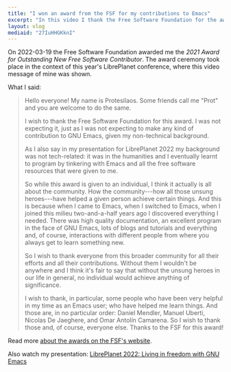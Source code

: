 ```yaml
---
title: "I won an award from the FSF for my contributions to Emacs"
excerpt: "In this video I thank the Free Software Foundation for the award and stress the importance of the community."
layout: vlog
mediaid: "27IuHHGKknI"
---
```


On 2022-03-19 the Free Software Foundation awarded me the _2021 Award
for Outstanding New Free Software Contributor_.  The award ceremony took
place in the context of this year's LibrePlanet conference, where this
video message of mine was shown.

What I said:

> Hello everyone!  My name is Protesilaos.  Some friends call me "Prot"
> and you are welcome to do the same.
>
> I wish to thank the Free Software Foundation for this award.  I was
> not expecting it, just as I was not expecting to make any kind of
> contribution to GNU Emacs, given my non-technical background.
>
> As I also say in my presentation for LibrePlanet 2022 my background
> was not tech-related: it was in the humanities and I eventually learnt
> to program by tinkering with Emacs and all the free software resources
> that were given to me.
>
> So while this award is given to an individual, I think it actually is
> all about the community.  How the community---how all those unsung
> heroes---have helped a given person achieve certain things.  And this
> is because when I came to Emacs, when I switched to Emacs, when I
> joined this milieu two-and-a-half years ago I discovered everything I
> needed.  There was high quality documentation, an excellent program in
> the face of GNU Emacs, lots of blogs and tutorials and everything and,
> of course, interactions with different people from where you always
> get to learn something new.
>
> So I wish to thank everyone from this broader community for all their
> efforts and all their contributions.  Without them I wouldn't be
> anywhere and I think it's fair to say that without the unsung heroes
> in our life in general, no individual would achieve anything of
> significance.
>
> I wish to thank, in particular, some people who have been very helpful
> in my time as an Emacs user; who have helped me learn things.  And
> those are, in no particular order: Daniel Mendler, Manuel Uberti,
> Nicolas De Jaeghere, and Omar Antolín Camarena.  So I wish to thank
> those and, of course, everyone else.  Thanks to the FSF for this
> award!

Read more [about the awards on the FSF's
website](https://www.fsf.org/news/free-software-awards-winners-announced-securepairs-protesilaos-stavrou-paul-eggert).

Also watch my presentation: [LibrePlanet 2022: Living in freedom with
GNU Emacs](https://protesilaos.com/codelog/2022-03-22-libreplanet-emacs-living-freedom/)
